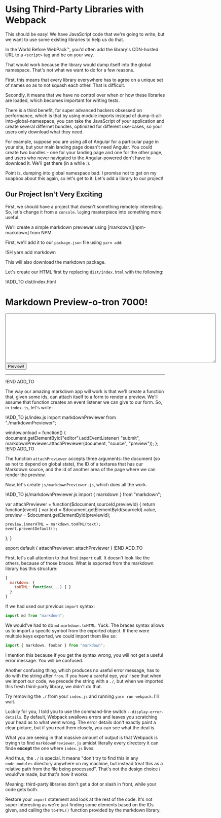 # Using Third-Party Libraries with Webpack

This should be easy!  We have JavaScript code that we're going to write, but we want to use some existing libraries to help us do that.

In the World Before WebPack™, you'd often add the library's CDN-hosted URL to a `<script>` tag and be on your way.

That would work because the library would dump itself into the global namespace.  That's not what we want to do for a few reasons.

First, this means that every library everywhere has to agree on a unique set of names so as to not squash each other.  That is difficult.

Secondly, it means that we have no control over when or how these libraries are loaded, which becomes important for writing tests.

There is a third benefit, for super advanced hackers obsessed on performance, which is that by using module imports instead of dump-it-all-into-global-namespace, you can
take the JavaScript of your application and create several differnet bundles, optimized for different use-cases, so your users only download what they need.

For example, suppose you are using all of Angular for a particular page in your site, but your  main landing page doesn't need Angular.  You could create two bundles - one
for your landing page and one for the other page, and users who never navigated to the Angular-powered don't have to download it.  We'll get there (in a while :).

Point is, dumping into global namespace bad.  I promise not to get on my soapbox about this again, so let's get to it.  Let's add a library to our project!

## Our Project Isn't Very Exciting

First, we should have a project that doesn't something remotely interesting.  So, let's change it from a `console.log`ing masterpiece into something more useful.

We'll create a simple markdown previewer using [markdown][npm-markdown] from NPM.

First, we'll add it to our `package.json` file using `yarn add`:

!SH yarn add markdown

This will also download the markdown package.

Let's create our HTML first by replacing `dist/index.html` with the following:

!ADD_TO dist/index.html
<!DOCTYPE html>
<html>
  <head>
    <script src="bundle.js"></script>
  </head>
  <h1>Markdown Preview-o-tron 7000!</h1>
  <form id="editor">
    <textarea id="source" rows=10 cols=80"></textarea>
    <br>
    <input type="submit" value="Preview!">
  </form>
  <hr>
  <section id="preview">
  </section>
</html>
!END ADD_TO

The way our amazing markdown app will work is that we'll create a function that, given some ids, can attach itself to a form to render a preview.  We'll assume that function
creates an event listener we can give to our form.  So, in `index.js`, let's write:

!ADD_TO js/index.js
import markdownPreviewer from "./markdownPreviewer";

window.onload = function() {
  document.getElementById("editor").addEventListener(
      "submit",
      markdownPreviewer.attachPreviewer(document,
                                        "source",
                                        "preview"));
};
!END ADD_TO

The function `attachPreviewer` accepts three arguments: the document (so as not to depend on global state), the ID of a textarea that has our Markdown source, and the id of
another area of the page where we can render the preview.

Now, let's create `js/markdownPreviewer.js`, which does all the work.

!ADD_TO js/markdownPreviewer.js
import { markdown } from "markdown";

var attachPreviewer = function($document,sourceId,previewId) {
  return function(event) {
    var text    = $document.getElementById(sourceId).value,
        preview = $document.getElementById(previewId);

    preview.innerHTML = markdown.toHTML(text);
    event.preventDefault();
  };
}

export default {
  attachPreviewer: attachPreviewer
}
!END ADD_TO

First, let's call attention to that first `import` call.  It doesn't look like the others, because of those braces.  What is exported from the markdown library has this
structure:

```javascript
{
  markdown: {
    toHTML: function(...) { }
  }
}
```

If we had used our previous `import` syntax:

```javascript
import md from "markdown";
```

We would've had to do `md.markdown.toHTML`.  Yuck.  The braces syntax allows us to import a specifc symbol from the exported object.  If there were multiple keys exported,
we could import them like so:

```javascript
import { markdown, foobar } from "markdown";
```

I mention this because if you get the syntax wrong, you will not get a useful error message.  You will be confused.

Another confusing thing, which produces no useful error message, has to do with the string after `from`.  If you have a careful eye, you'll see that when we import our code,
we precede the string with a `./`, but when we imported this fresh third-party library, we didn't do that.

Try removing the `./` from your `index.js` and running `yarn run webpack`.  I'll wait.

Luckily for you, I told you to use the command-line switch `--display-error-details`.  By default, Webpack swallows errors and leaves you scratching your head as to what
went wrong.  The error details don't exactly paint a clear picture, but if you read them closely, you can see what the deal is.

What you are seeing in that massive amount of output is that Webpack is tryingn to find `markdownPreviewer.js` amidst literally every directory it can finde **except** the
one where `index.js` lives.

And thus, the `./` is special.  It means "don't try to find this in any `node_modules` directory anywhere on my machine, but instead treat this as a relative path from the
file being processed".  That's not the design choice _I_ would've made, but that's how it works.

Meaning: third-party libraries don't get a dot or slash in front, while your code gets both.

Restore your `import` statement and look at the rest of the code.  It's not super interesting as we're just finding some elements based on the IDs given, and calling the
`toHTML()` function provided by the markdown library.
